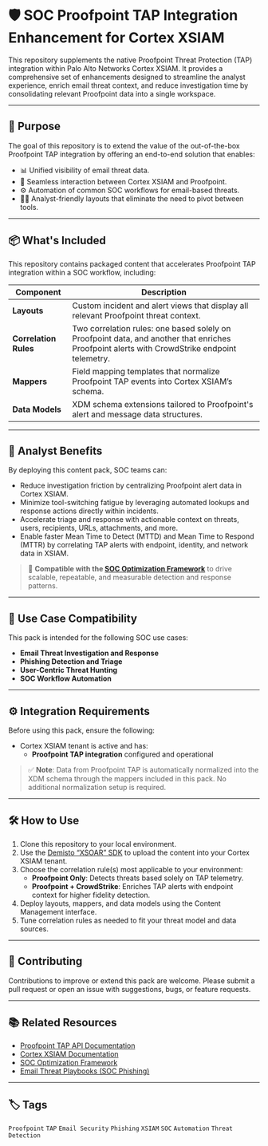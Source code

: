 # 🛡️ SOC Proofpoint TAP Integration Enhancement for Cortex XSIAM

This repository supplements the native Proofpoint Threat Protection (TAP) integration within Palo Alto Networks Cortex XSIAM. It provides a comprehensive set of enhancements designed to streamline the analyst experience, enrich email threat context, and reduce investigation time by consolidating relevant Proofpoint data into a single workspace.

---

## 🚀 Purpose

The goal of this repository is to extend the value of the out-of-the-box Proofpoint TAP integration by offering an end-to-end solution that enables:

- 📊 Unified visibility of email threat data.
- 🔁 Seamless interaction between Cortex XSIAM and Proofpoint.
- ⚙️ Automation of common SOC workflows for email-based threats.
- 👨‍💻 Analyst-friendly layouts that eliminate the need to pivot between tools.

---

## 📦 What's Included

This repository contains packaged content that accelerates Proofpoint TAP integration within a SOC workflow, including:

| Component           | Description                                                                 |
|---------------------|-----------------------------------------------------------------------------|
| **Layouts**         | Custom incident and alert views that display all relevant Proofpoint threat context. |
| **Correlation Rules** | Two correlation rules: one based solely on Proofpoint data, and another that enriches Proofpoint alerts with CrowdStrike endpoint telemetry. |
| **Mappers**         | Field mapping templates that normalize Proofpoint TAP events into Cortex XSIAM’s schema. |
| **Data Models**     | XDM schema extensions tailored to Proofpoint's alert and message data structures. |

---

## 🧠 Analyst Benefits

By deploying this content pack, SOC teams can:

- Reduce investigation friction by centralizing Proofpoint alert data in Cortex XSIAM.
- Minimize tool-switching fatigue by leveraging automated lookups and response actions directly within incidents.
- Accelerate triage and response with actionable context on threats, users, recipients, URLs, attachments, and more.
- Enable faster Mean Time to Detect (MTTD) and Mean Time to Respond (MTTR) by correlating TAP alerts with endpoint, identity, and network data in XSIAM.

> 🔄 **Compatible with the [SOC Optimization Framework](https://github.com/Palo-Cortex/soc-optimization-framework)** to drive scalable, repeatable, and measurable detection and response patterns.

---

## 🔗 Use Case Compatibility

This pack is intended for the following SOC use cases:

- **Email Threat Investigation and Response**
- **Phishing Detection and Triage**
- **User-Centric Threat Hunting**
- **SOC Workflow Automation**

---

## ⚙️ Integration Requirements

Before using this pack, ensure the following:

- Cortex XSIAM tenant is active and has:
  - **Proofpoint TAP integration** configured and operational

> ✅ **Note**: Data from Proofpoint TAP is automatically normalized into the XDM schema through the mappers included in this pack. No additional normalization setup is required.

---

## 🛠️ How to Use

1. Clone this repository to your local environment.
2. Use the [Demisto “XSOAR” SDK](https://xsoar.pan.dev/docs/concepts/dev-setup) to upload the content into your Cortex XSIAM tenant.
3. Choose the correlation rule(s) most applicable to your environment:
   - **Proofpoint Only**: Detects threats based solely on TAP telemetry.
   - **Proofpoint + CrowdStrike**: Enriches TAP alerts with endpoint context for higher fidelity detection.
4. Deploy layouts, mappers, and data models using the Content Management interface.
5. Tune correlation rules as needed to fit your threat model and data sources.

---

## 🤝 Contributing

Contributions to improve or extend this pack are welcome. Please submit a pull request or open an issue with suggestions, bugs, or feature requests.

---

## 📚 Related Resources

- [Proofpoint TAP API Documentation](https://threatinsight.proofpoint.com)
- [Cortex XSIAM Documentation](https://docs.paloaltonetworks.com/cortex/cortex-xsiam)
- [SOC Optimization Framework](https://github.com/Palo-Cortex/soc-optimization-framework)
- [Email Threat Playbooks (SOC Phishing)](https://github.com/Palo-Cortex/soc-phishing)

---

## 🏷️ Tags

`Proofpoint` `TAP` `Email Security` `Phishing` `XSIAM` `SOC` `Automation` `Threat Detection`
